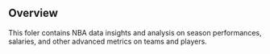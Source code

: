 ## Overview
This foler contains NBA data insights and analysis on season performances, salaries, and other advanced metrics on teams and players.
